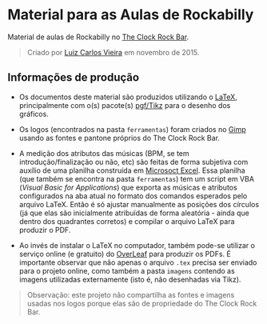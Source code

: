 # Material para as Aulas de Rockabilly

Material de aulas de Rockabilly no [The Clock Rock Bar](http://www.theclock.com.br/).

> Criado por [Luiz Carlos Vieira](http://www.luiz.vieira.nom.br) em novembro de 2015.

## Informações de produção

- Os documentos deste material são produzidos utilizando o [LaTeX](https://www.latex-project.org/), principalmente com o(s) pacote(s) [pgf/Tikz](https://www.ctan.org/pkg/pgf) para o desenho dos gráficos.

- Os logos (encontrados na pasta `ferramentas`) foram criados no [Gimp](https://www.gimp.org/) usando as fontes e pantone próprios do The Clock Rock Bar.

- A medição dos atributos das músicas (BPM, se tem introdução/finalização ou não, etc) são feitas de forma subjetiva com auxílio de uma planilha construída em [Microsoct Excel](https://products.office.com/pt-br/excel). Essa planilha (que também se encontra na pasta `ferramentas`) tem um script em VBA (*Visual Basic for Applications*) que exporta as músicas e atributos configurados na aba atual no formato dos comandos esperados pelo arquivo LaTeX. Então é só ajustar manualmente as posições dos círculos (já que elas são inicialmente atribuídas de forma aleatória - ainda que dentro dos quadrantes corretos) e compilar o arquivo LaTeX para produzir o PDF.

- Ao invés de instalar o LaTeX no computador, também pode-se utilizar o serviço online (e gratuito) do [OverLeaf](https://www.overleaf.com/) para produzir os PDFs. É importante observar que não apenas o arquivo `.tex` precisa ser enviado para o projeto online, como também a pasta `imagens` contendo as imagens utilizadas externamente (isto é, não desenhadas via Tikz).

> Observação: este projeto não compartilha as fontes e imagens usadas nos logos porque elas são de propriedade do The Clock Rock Bar.